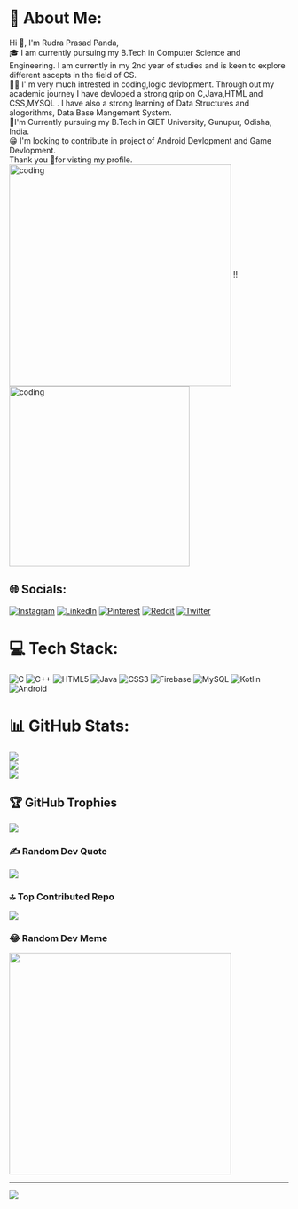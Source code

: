 # 💫 About Me:
Hi 👋, I'm Rudra Prasad Panda,<br>🎓 I am currently pursuing my B.Tech in Computer Science and Engineering. I am currently in my 2nd year of studies and is keen to explore different ascepts in the field of CS.<br>👨‍💻 I' m very much intrested in coding,logic devlopment. Through out my academic journey I have devloped a strong grip on C,Java,HTML and CSS,MYSQL . I have also a strong learning of Data Structures and alogorithms, Data Base Mangement System.<br>🏫I'm Currently pursuing my B.Tech in GIET University, Gunupur, Odisha, India.<br>😁 I'm looking to contribute in project of Android Devlopment and Game Devlopment.<br>Thank you 🙏for visting my profile.<br>
<img align ="center" alt="coding" width="400" src="https://user-images.githubusercontent.com/55389276/140866485-8fb1c876-9a8f-4d6a-98dc-08c4981eaf70.gif">
!!<img align ="center" alt="coding" width="325" height= "325" src="https://github.com/mayankchaudhary26/Cool-Readme-ideas/blob/master/data/octocat/ironcat.jpg">

## 🌐 Socials:
[![Instagram](https://img.shields.io/badge/Instagram-%23E4405F.svg?logo=Instagram&logoColor=white)](https://instagram.com/theprogrammingnerd) [![LinkedIn](https://img.shields.io/badge/LinkedIn-%230077B5.svg?logo=linkedin&logoColor=white)](https://linkedin.com/in/rudraprpanda) [![Pinterest](https://img.shields.io/badge/Pinterest-%23E60023.svg?logo=Pinterest&logoColor=white)](https://pinterest.com/prasadrudra858) [![Reddit](https://img.shields.io/badge/Reddit-%23FF4500.svg?logo=Reddit&logoColor=white)](https://reddit.com/user/Affectionate-Link780) [![Twitter](https://img.shields.io/badge/Twitter-%231DA1F2.svg?logo=Twitter&logoColor=white)](https://twitter.com/RudraPr79366412) 

# 💻 Tech Stack:
![C](https://img.shields.io/badge/c-%2300599C.svg?style=plastic&logo=c&logoColor=white) ![C++](https://img.shields.io/badge/c++-%2300599C.svg?style=plastic&logo=c%2B%2B&logoColor=white) ![HTML5](https://img.shields.io/badge/html5-%23E34F26.svg?style=plastic&logo=html5&logoColor=white) ![Java](https://img.shields.io/badge/java-%23ED8B00.svg?style=plastic&logo=openjdk&logoColor=white) ![CSS3](https://img.shields.io/badge/css3-%231572B6.svg?style=plastic&logo=css3&logoColor=white) ![Firebase](https://img.shields.io/badge/Firebase-039BE5?style=plastic&logo=Firebase&logoColor=white) ![MySQL](https://img.shields.io/badge/mysql-%2300000f.svg?style=plastic&logo=mysql&logoColor=white) ![Kotlin](https://img.shields.io/badge/kotlin-%237F52FF.svg?style=plastic&logo=kotlin&logoColor=white) ![Android](https://img.shields.io/badge/android-%2320232a.svg?style=plastic&logo=android&logoColor=%a4c639)
# 📊 GitHub Stats:
![](https://github-readme-stats.vercel.app/api?username=RudraPrasadPanda1234&theme=dark&hide_border=false&include_all_commits=true&count_private=true)<br/>
![](https://github-readme-streak-stats.herokuapp.com/?user=RudraPrasadPanda1234&theme=dark&hide_border=false)<br/>
![](https://github-readme-stats.vercel.app/api/top-langs/?username=RudraPrasadPanda1234&theme=dark&hide_border=false&include_all_commits=true&count_private=true&layout=compact)

## 🏆 GitHub Trophies
![](https://github-profile-trophy.vercel.app/?username=RudraPrasadPanda1234&theme=onedark&no-frame=false&no-bg=true&margin-w=4)

### ✍️ Random Dev Quote
![](https://quotes-github-readme.vercel.app/api?type=horizontal&theme=radical)

### 🔝 Top Contributed Repo
![](https://github-contributor-stats.vercel.app/api?username=RudraPrasadPanda1234&limit=5&theme=dark&combine_all_yearly_contributions=true)

### 😂 Random Dev Meme
<img src='https://randommeme-five.vercel.app/' style="height: 400px;"/>

---
[![](https://visitcount.itsvg.in/api?id=RudraPrasadPanda1234&icon=0&color=0)](https://visitcount.itsvg.in)

<!-- Proudly created with GPRM ( https://gprm.itsvg.in ) -->
